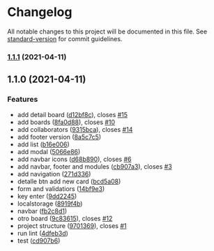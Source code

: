 # Changelog

All notable changes to this project will be documented in this file. See [standard-version](https://github.com/conventional-changelog/standard-version) for commit guidelines.

### [1.1.1](https://github.com/devalfe/ngx-trello/compare/v1.1.0...v1.1.1) (2021-04-11)

## 1.1.0 (2021-04-11)

### Features

-   add detail board ([d12bf8c](https://github.com/devalfe/ngx-trello/commit/d12bf8c1d6b9d59072b2c9e7d61eea71a2892a2a)), closes [#15](https://github.com/devalfe/ngx-trello/issues/15)
-   add boards ([8fa0d88](https://github.com/devalfe/ngx-trello/commit/8fa0d8818d1ef74f506118746c6b1951b202360a)), closes [#10](https://github.com/devalfe/ngx-trello/issues/10)
-   add collaborators ([9315bca](https://github.com/devalfe/ngx-trello/commit/9315bcacf40bd9bba60cfece3acd1234012bef59)), closes [#14](https://github.com/devalfe/ngx-trello/issues/14)
-   add footer version ([8a5c7c5](https://github.com/devalfe/ngx-trello/commit/8a5c7c5c9ca59b84b6c10e70b8766c39f907efee))
-   add list ([b16e006](https://github.com/devalfe/ngx-trello/commit/b16e006b97de026e3e4f5704b0aee593baefd002))
-   add modal ([5066e86](https://github.com/devalfe/ngx-trello/commit/5066e86104d9ad1a1d51ca56730411ec15513d83))
-   add navbar icons ([d68b890](https://github.com/devalfe/ngx-trello/commit/d68b89067f7716afca7e30b5b119b440f3b4becf)), closes [#6](https://github.com/devalfe/ngx-trello/issues/6)
-   add navbar, footer and modules ([cb907a3](https://github.com/devalfe/ngx-trello/commit/cb907a3f184027dceea68ffca67f413ddec077e9)), closes [#3](https://github.com/devalfe/ngx-trello/issues/3)
-   add navigation ([271d336](https://github.com/devalfe/ngx-trello/commit/271d3366066cc9e3c69c92bfdb2380bfde1472da))
-   detalle btn add new card ([bcd5a08](https://github.com/devalfe/ngx-trello/commit/bcd5a082ddadd67fdbed4f6c28d4c54d671042b6))
-   form and validatiors ([14bf9e3](https://github.com/devalfe/ngx-trello/commit/14bf9e34b7cd3a107e74cb747feea4e00e1cb4ea))
-   key enter ([9dd2245](https://github.com/devalfe/ngx-trello/commit/9dd224568deb7e4fccfbeba91c2cbb76b46c79a6))
-   localstorage ([8919f4b](https://github.com/devalfe/ngx-trello/commit/8919f4b5cbac0f789af90a3102fd44d2879c9003))
-   navbar ([fb2c8d1](https://github.com/devalfe/ngx-trello/commit/fb2c8d1cc5131707ca8700577a1e90fbb06e6dc8))
-   otro board ([9c83615](https://github.com/devalfe/ngx-trello/commit/9c83615ed39d3b819e6a953c3582dbeca4929efa)), closes [#12](https://github.com/devalfe/ngx-trello/issues/12)
-   project structure ([9701369](https://github.com/devalfe/ngx-trello/commit/970136940a226dad3450fc2b3ca1b830c580000c)), closes [#1](https://github.com/devalfe/ngx-trello/issues/1)
-   run lint ([4dfeb3d](https://github.com/devalfe/ngx-trello/commit/4dfeb3de344d109b1c47135024d6cad4c9512d69))
-   test ([cd907b6](https://github.com/devalfe/ngx-trello/commit/cd907b63ebd8d738eae5792f4e9e5bcfb26213cb))
